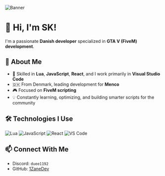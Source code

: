 ![Banner](https://cdn.discordapp.com/attachments/1209876638268002364/1375948873222066348/ChatGPT_Image_24._maj_2025_23.28.29.png?ex=68338bbf&is=68323a3f&hm=e517cf9c51cbd84d03ef2e530012fe6b9f9492fc27a2e2cb714bf525abeba350&)

# 👋 Hi, I'm SK!

I'm a passionate **Danish developer** specialized in **GTA V (FiveM) development**.

## 🚀 About Me

- 🧠 Skilled in **Lua**, **JavaScript**, **React**, and I work primarily in **Visual Studio Code**
- 🇩🇰 From Denmark, leading development for **Menco**
- 🎮 Focused on **FiveM scripting**
- 💡 Constantly learning, optimizing, and building smarter scripts for the community

## 🛠️ Technologies I Use

![Lua](https://img.shields.io/badge/Lua-2C2D72?style=for-the-badge&logo=lua&logoColor=white)
![JavaScript](https://img.shields.io/badge/JavaScript-F7DF1E?style=for-the-badge&logo=javascript&logoColor=black)
![React](https://img.shields.io/badge/React-20232A?style=for-the-badge&logo=react&logoColor=61DAFB)
![VS Code](https://img.shields.io/badge/VS%20Code-007ACC?style=for-the-badge&logo=visual-studio-code&logoColor=white)

## 📫 Connect With Me

- Discord: `duee1192`
- GitHub: [1ZaneDev](https://github.com/1ZaneDev)
